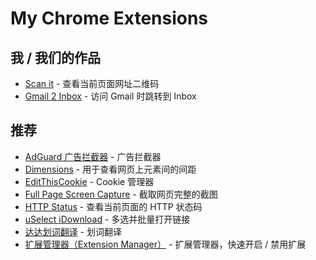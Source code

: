 # My Chrome Extensions

## 我 / 我们的作品

- [Scan it](https://chrome.google.com/webstore/detail/dacniolddlepgdpejbnbfbkkcabhmnnc) - 查看当前页面网址二维码
- [Gmail 2 Inbox](https://chrome.google.com/webstore/detail/nlpebbgkkjccgiahkggafionbcniaoeh) - 访问 Gmail 时跳转到 Inbox

## 推荐

- [AdGuard 广告拦截器](https://chrome.google.com/webstore/detail/bgnkhhnnamicmpeenaelnjfhikgbkllg) - 广告拦截器
- [Dimensions](https://chrome.google.com/webstore/detail/baocaagndhipibgklemoalmkljaimfdj) - 用于查看网页上元素间的间距
- [EditThisCookie](https://chrome.google.com/webstore/detail/fngmhnnpilhplaeedifhccceomclgfbg) - Cookie 管理器
- [Full Page Screen Capture](https://chrome.google.com/webstore/detail/fdpohaocaechififmbbbbbknoalclacl) - 截取网页完整的截图
- [HTTP Status](https://chrome.google.com/webstore/detail/cknfnacbckhfpjahnmkblajcpledpfnp) - 查看当前页面的 HTTP 状态码
- [uSelect iDownload](https://chrome.google.com/webstore/detail/ileabdhfjmgaognikmjgmhhkjffggejc) - 多选并批量打开链接
- [达达划词翻译](https://chrome.google.com/webstore/detail/cajhcjfcodjoalmhjekljnfkgjlkeajl) - 划词翻译
- [扩展管理器（Extension Manager）](https://chrome.google.com/webstore/detail/gjldcdngmdknpinoemndlidpcabkggco) - 扩展管理器，快速开启 / 禁用扩展
